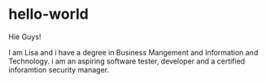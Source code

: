 # hello-world

Hie Guys!

I am Lisa and i have a degree in Business Mangement and Information and Technology. i am an aspiring software tester, developer and a certified inforamtion security manager.
